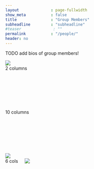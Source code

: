 ```yaml
---
layout              : page-fullwidth
show_meta           : false
title               : "Group Members"
subheadline         : "subheadline"
#teaser              : ""
permalink           : "/people/"
header: no
---
```

TODO add bios of group members!
<div class="row">
	<div class="small-5 column">
    	<img src="http://placehold.it/470x264/6b6351/e1dcd7&amp;text=Width+470+Pixel">
	</div>
</div>

<div class="row">
  <div class="small-2 columns">2 columns<div style="background: #45B29D; height: 137px;"></div></div>
  <div class="small-10 columns">10 columns<div style="background: #10C190; height: 137px;"></div></div>
</div>


<div class="row">
	<div class="small-6 columns">
		<img src="http://placehold.it/470x264/6b6351/e1dcd7&amp;text=2+Columns">
	</div>
	<div class="small-6 columns">
		6 cols
		<img src="http://placehold.it/470x264/e05a10/e1e75e&amp;text=2+Columns">
	</div>
</div>
